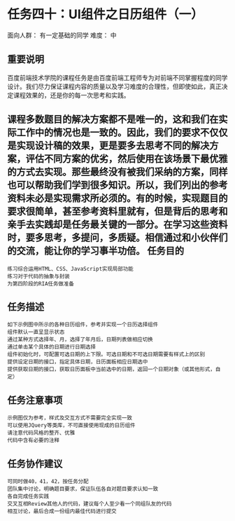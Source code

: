 任务四十：UI组件之日历组件（一）
==================
面向人群：
    有一定基础的同学
难度：
    中

重要说明
-----------
百度前端技术学院的课程任务是由百度前端工程师专为对前端不同掌握程度的同学设计。我们尽力保证课程内容的质量以及学习难度的合理性，但即使如此，真正决定课程效果的，还是你的每一次思考和实践。

课程多数题目的解决方案都不是唯一的，这和我们在实际工作中的情况也是一致的。因此，我们的要求不仅仅是实现设计稿的效果，更是要多去思考不同的解决方案，评估不同方案的优劣，然后使用在该场景下最优雅的方式去实现。那些最终没有被我们采纳的方案，同样也可以帮助我们学到很多知识。所以，我们列出的参考资料未必是实现需求所必须的。有的时候，实现题目的要求很简单，甚至参考资料里就有，但是背后的思考和亲手去实践却是任务最关键的一部分。在学习这些资料时，要多思考，多提问，多质疑。相信通过和小伙伴们的交流，能让你的学习事半功倍。
任务目的
------------
    练习综合运用HTML、CSS、JavaScript实现局部功能
    练习对于代码的抽象与封装
    为第四阶段的RIA任务做准备

任务描述
--------------
    如下示例图中所示的各种日历组件，参考并实现一个日历选择组件
    组件默认一直呈显示状态
    通过某种方式选择年、月，选择了年月后，日期列表做相应切换
    通过单击某个具体的日期进行日期选择
    组件初始化时，可配置可选日期的上下限。可选日期和不可选日期需要有样式上的区别
    提供设定日期的接口，指定具体日期，日历面板相应日期选中
    提供获取日期的接口，获取日历面板中当前选中的日期，返回一个日期对象（或其他形式，自定）

任务注意事项
---------
    示例图仅为参考，样式及交互方式不需要完全实现一致
    可以使用JQuery等类库，不可直接使用现成的日历组件
    请注意代码风格的整齐、优雅
    代码中含有必要的注释

任务协作建议
-------------
    可同时做40，41，42，按任务分配
    团队集中讨论，明确题目要求，保证队伍各自对题目要求认知一致
    各自完成任务实践
    交叉互相Review其他人的代码，建议每个人至少看一个同组队友的代码
    相互讨论，最后合成一份组内最佳代码进行提交
